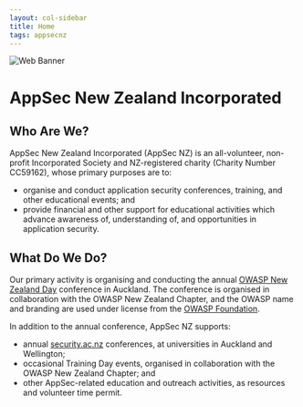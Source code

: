 ```yaml
---
layout: col-sidebar
title: Home
tags: appsecnz
---
```


![Web Banner](/assets/images/AppSecNZ_Web_Banner.png)

# AppSec New Zealand Incorporated

## Who Are We?

AppSec New Zealand Incorporated (AppSec NZ) is an all-volunteer, non-profit Incorporated Society and NZ-registered charity (Charity Number CC59162), whose primary purposes are to:

* organise and conduct application security conferences, training, and other educational events; and
* provide financial and other support for educational activities which advance awareness of, understanding of, and opportunities in application security.

## What Do We Do?

Our primary activity is organising and conducting the annual [OWASP New Zealand Day](conference/index.md) conference in Auckland. The conference is organised in collaboration with the OWASP New Zealand Chapter, and the OWASP name and branding are used under license from the [OWASP Foundation](https://owasp.org).

In addition to the annual conference, AppSec NZ supports:

* annual [security.ac.nz](https://security.ac.nz) conferences, at universities in Auckland and Wellington; 
* occasional Training Day events, organised in collaboration with the OWASP New Zealand Chapter; and
* other AppSec-related education and outreach activities, as resources and volunteer time permit.
